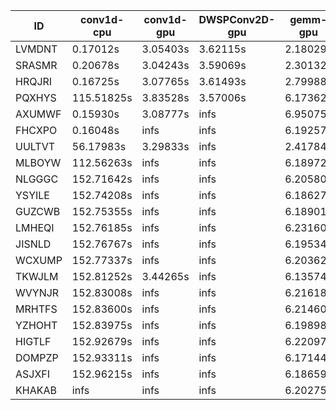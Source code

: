 |ID|conv1d-cpu|conv1d-gpu|DWSPConv2D-gpu|gemm-gpu|avg|
|-|-|-|-|-|-|
|LVMDNT|0.17012s|3.05403s|3.62115s|2.18029s|2.25640s|
|SRASMR|0.20678s|3.04243s|3.59069s|2.30132s|2.28530s|
|HRQJRI|0.16725s|3.07765s|3.61493s|2.79988s|2.41493s|
|PQXHYS|115.51825s|3.83528s|3.57006s|6.17362s|32.27430s|
|AXUMWF|0.15930s|3.08777s|infs|6.95075s|infs|
|FHCXPO|0.16048s|infs|infs|6.19257s|infs|
|UULTVT|56.17983s|3.29833s|infs|2.41784s|infs|
|MLBOYW|112.56263s|infs|infs|6.18972s|infs|
|NLGGGC|152.71642s|infs|infs|6.20580s|infs|
|YSYILE|152.74208s|infs|infs|6.18627s|infs|
|GUZCWB|152.75355s|infs|infs|6.18901s|infs|
|LMHEQI|152.76185s|infs|infs|6.23160s|infs|
|JISNLD|152.76767s|infs|infs|6.19534s|infs|
|WCXUMP|152.77337s|infs|infs|6.20362s|infs|
|TKWJLM|152.81252s|3.44265s|infs|6.13574s|infs|
|WVYNJR|152.83008s|infs|infs|6.21618s|infs|
|MRHTFS|152.83600s|infs|infs|6.21460s|infs|
|YZHOHT|152.83975s|infs|infs|6.19898s|infs|
|HIGTLF|152.92679s|infs|infs|6.22097s|infs|
|DOMPZP|152.93311s|infs|infs|6.17144s|infs|
|ASJXFI|152.96215s|infs|infs|6.18659s|infs|
|KHAKAB|infs|infs|infs|6.20275s|infs|
